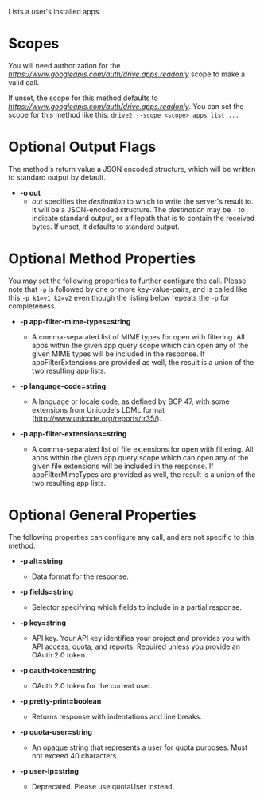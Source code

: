 Lists a user&#39;s installed apps.
# Scopes

You will need authorization for the *https://www.googleapis.com/auth/drive.apps.readonly* scope to make a valid call.

If unset, the scope for this method defaults to *https://www.googleapis.com/auth/drive.apps.readonly*.
You can set the scope for this method like this: `drive2 --scope <scope> apps list ...`

# Optional Output Flags

The method's return value a JSON encoded structure, which will be written to standard output by default.

* **-o out**
    - *out* specifies the *destination* to which to write the server's result to.
      It will be a JSON-encoded structure.
      The *destination* may be `-` to indicate standard output, or a filepath that is to contain the received bytes.
      If unset, it defaults to standard output.
# Optional Method Properties

You may set the following properties to further configure the call. Please note that `-p` is followed by one 
or more key-value-pairs, and is called like this `-p k1=v1 k2=v2` even though the listing below repeats the
`-p` for completeness.

* **-p app-filter-mime-types=string**
    - A comma-separated list of MIME types for open with filtering. All apps within the given app query scope which can open any of the given MIME types will be included in the response. If appFilterExtensions are provided as well, the result is a union of the two resulting app lists.

* **-p language-code=string**
    - A language or locale code, as defined by BCP 47, with some extensions from Unicode&#39;s LDML format (http://www.unicode.org/reports/tr35/).

* **-p app-filter-extensions=string**
    - A comma-separated list of file extensions for open with filtering. All apps within the given app query scope which can open any of the given file extensions will be included in the response. If appFilterMimeTypes are provided as well, the result is a union of the two resulting app lists.

# Optional General Properties

The following properties can configure any call, and are not specific to this method.

* **-p alt=string**
    - Data format for the response.

* **-p fields=string**
    - Selector specifying which fields to include in a partial response.

* **-p key=string**
    - API key. Your API key identifies your project and provides you with API access, quota, and reports. Required unless you provide an OAuth 2.0 token.

* **-p oauth-token=string**
    - OAuth 2.0 token for the current user.

* **-p pretty-print=boolean**
    - Returns response with indentations and line breaks.

* **-p quota-user=string**
    - An opaque string that represents a user for quota purposes. Must not exceed 40 characters.

* **-p user-ip=string**
    - Deprecated. Please use quotaUser instead.
